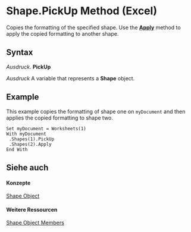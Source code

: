 
# Shape.PickUp Method (Excel)

Copies the formatting of the specified shape. Use the  **[Apply](fe094baf-76d7-8418-aa34-c90d37f95def.md)** method to apply the copied formatting to another shape.


## Syntax

 _Ausdruck_. **PickUp**

 _Ausdruck_ A variable that represents a **Shape** object.


## Example

This example copies the formatting of shape one on  `myDocument` and then applies the copied formatting to shape two.


```
Set myDocument = Worksheets(1) 
With myDocument 
 .Shapes(1).PickUp 
 .Shapes(2).Apply 
End With
```


## Siehe auch


#### Konzepte


[Shape Object](8f01fcd1-b7d9-5216-2de5-40fb6648a403.md)
#### Weitere Ressourcen


[Shape Object Members](http://msdn.microsoft.com/library/0fed7136-4228-6c32-507d-3bd36aa56d9a%28Office.15%29.aspx)